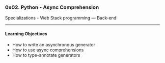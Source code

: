 ### 0x02. Python - Async Comprehension
Specializations - Web Stack programming ― Back-end
___

#### Learning Objectives
- How to write an asynchronous generator
- How to use async comprehensions
- How to type-annotate generators
